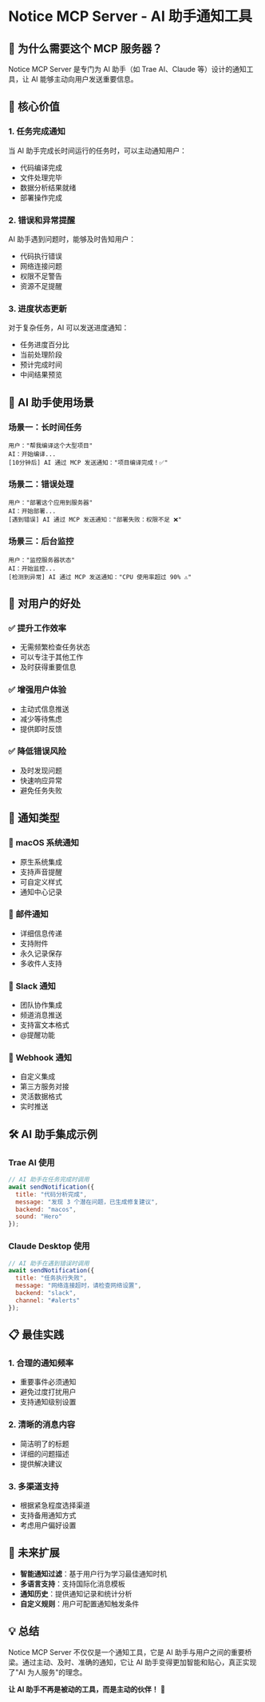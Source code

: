 # Notice MCP Server - AI 助手通知工具

## 🤖 为什么需要这个 MCP 服务器？

Notice MCP Server 是专门为 AI 助手（如 Trae AI、Claude 等）设计的通知工具，让 AI 能够主动向用户发送重要信息。

## 🎯 核心价值

### 1. **任务完成通知**
当 AI 助手完成长时间运行的任务时，可以主动通知用户：
- 代码编译完成
- 文件处理完毕
- 数据分析结果就绪
- 部署操作完成

### 2. **错误和异常提醒**
AI 助手遇到问题时，能够及时告知用户：
- 代码执行错误
- 网络连接问题
- 权限不足警告
- 资源不足提醒

### 3. **进度状态更新**
对于复杂任务，AI 可以发送进度通知：
- 任务进度百分比
- 当前处理阶段
- 预计完成时间
- 中间结果预览

## 🔧 AI 助手使用场景

### 场景一：长时间任务
```
用户："帮我编译这个大型项目"
AI：开始编译...
[10分钟后] AI 通过 MCP 发送通知："项目编译完成！✅"
```

### 场景二：错误处理
```
用户："部署这个应用到服务器"
AI：开始部署...
[遇到错误] AI 通过 MCP 发送通知："部署失败：权限不足 ❌"
```

### 场景三：后台监控
```
用户："监控服务器状态"
AI：开始监控...
[检测到异常] AI 通过 MCP 发送通知："CPU 使用率超过 90% ⚠️"
```

## 🚀 对用户的好处

### ✅ **提升工作效率**
- 无需频繁检查任务状态
- 可以专注于其他工作
- 及时获得重要信息

### ✅ **增强用户体验**
- 主动式信息推送
- 减少等待焦虑
- 提供即时反馈

### ✅ **降低错误风险**
- 及时发现问题
- 快速响应异常
- 避免任务失败

## 🎨 通知类型

### 📱 **macOS 系统通知**
- 原生系统集成
- 支持声音提醒
- 可自定义样式
- 通知中心记录

### 📧 **邮件通知**
- 详细信息传递
- 支持附件
- 永久记录保存
- 多收件人支持

### 💬 **Slack 通知**
- 团队协作集成
- 频道消息推送
- 支持富文本格式
- @提醒功能

### 🔗 **Webhook 通知**
- 自定义集成
- 第三方服务对接
- 灵活数据格式
- 实时推送

## 🛠️ AI 助手集成示例

### Trae AI 使用
```javascript
// AI 助手在任务完成时调用
await sendNotification({
  title: "代码分析完成",
  message: "发现 3 个潜在问题，已生成修复建议",
  backend: "macos",
  sound: "Hero"
});
```

### Claude Desktop 使用
```javascript
// AI 助手在遇到错误时调用
await sendNotification({
  title: "任务执行失败",
  message: "网络连接超时，请检查网络设置",
  backend: "slack",
  channel: "#alerts"
});
```

## 📋 最佳实践

### 1. **合理的通知频率**
- 重要事件必须通知
- 避免过度打扰用户
- 支持通知级别设置

### 2. **清晰的消息内容**
- 简洁明了的标题
- 详细的问题描述
- 提供解决建议

### 3. **多渠道支持**
- 根据紧急程度选择渠道
- 支持备用通知方式
- 考虑用户偏好设置

## 🔮 未来扩展

- **智能通知过滤**：基于用户行为学习最佳通知时机
- **多语言支持**：支持国际化消息模板
- **通知历史**：提供通知记录和统计分析
- **自定义规则**：用户可配置通知触发条件

## 💡 总结

Notice MCP Server 不仅仅是一个通知工具，它是 AI 助手与用户之间的重要桥梁。通过主动、及时、准确的通知，它让 AI 助手变得更加智能和贴心，真正实现了"AI 为人服务"的理念。

**让 AI 助手不再是被动的工具，而是主动的伙伴！** 🤝